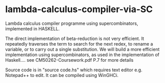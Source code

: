 # lambda-calculus-compiler-via-SC
Lambda calculus compiler programme using supercombinators, implemented in HASKELL.

The direct implementation of beta-reduction is not very efficient. It repeatedly traverses the term to search for the next redex, to rename a variable, or to carry out a single substitution.
We will build a more efficient implementation using supercombinators, as used in the implementation of Haskell....
see CM50262-Coursework.pdf P.7 for more details

Source code is in "source code.hs" which requires text editor e.g. Notepad++ to edit. It can be compiled using WinGHCi.
